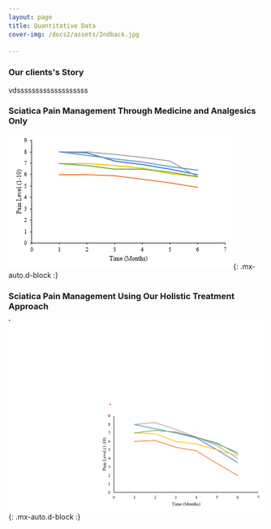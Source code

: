 ```yaml
---
layout: page
title: Quantitative Data
cover-img: /docs2/assets/2ndback.jpg

---
```

### Our clients's Story 
vdsssssssssssssssssss

### Sciatica Pain Management Through Medicine and Analgesics Only
![MedOnly](https://github.com/DmsDoumani/knes381website.github.io/blob/master/docs2/assets/Medicine%20Only.png){: .mx-auto.d-block :}

### Sciatica Pain Management Using Our Holistic Treatment Approach 
![Holistc](https://github.com/DmsDoumani/knes381website.github.io/blob/master/docs2/assets/GOOD%20HOLLISITC%20.png){: .mx-auto.d-block :}
